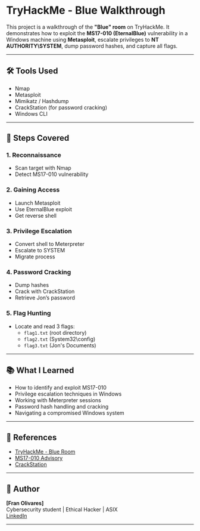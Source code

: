 # TryHackMe - Blue Walkthrough

This project is a walkthrough of the **"Blue" room** on TryHackMe. It demonstrates how to exploit the **MS17-010 (EternalBlue)** vulnerability in a Windows machine using **Metasploit**, escalate privileges to **NT AUTHORITY\SYSTEM**, dump password hashes, and capture all flags.

---

## 🛠️ Tools Used

- Nmap
- Metasploit
- Mimikatz / Hashdump
- CrackStation (for password cracking)
- Windows CLI

---

## 📌 Steps Covered

### 1. Reconnaissance
- Scan target with Nmap
- Detect MS17-010 vulnerability

### 2. Gaining Access
- Launch Metasploit
- Use EternalBlue exploit
- Get reverse shell

### 3. Privilege Escalation
- Convert shell to Meterpreter
- Escalate to SYSTEM
- Migrate process

### 4. Password Cracking
- Dump hashes
- Crack with CrackStation
- Retrieve Jon’s password

### 5. Flag Hunting
- Locate and read 3 flags:
  - `flag1.txt` (root directory)
  - `flag2.txt` (System32\config)
  - `flag3.txt` (Jon's Documents)

---

## 📚 What I Learned

- How to identify and exploit MS17-010
- Privilege escalation techniques in Windows
- Working with Meterpreter sessions
- Password hash handling and cracking
- Navigating a compromised Windows system

---

## 🔗 References

- [TryHackMe - Blue Room](https://tryhackme.com/room/blue)
- [MS17-010 Advisory](https://technet.microsoft.com/en-us/library/security/ms17-010.aspx)
- [CrackStation](https://crackstation.net)

---

## 👤 Author

**[Fran Olivares]**  
Cybersecurity student | Ethical Hacker | ASIX  
[LinkedIn](https://linkedin.com/in/fran-olivares) 

---

